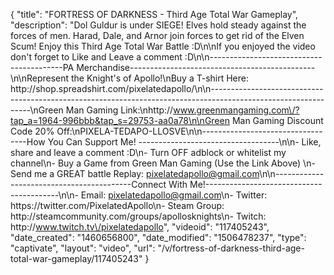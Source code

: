 {
    "title": "FORTRESS OF DARKNESS - Third Age Total War Gameplay",
    "description": "Dol Guldur is under SIEGE!  Elves hold steady against the forces of men.  Harad, Dale, and Arnor join forces to get rid of the Elven Scum!  Enjoy this Third Age Total War Battle :D\n\nIf you enjoyed the video don't forget to Like and Leave a comment :D\n\n-----------------------------------------PA Merchandise----------------------------------------------\n\nRepresent the Knight's of Apollo!\nBuy a T-shirt Here: http:\/\/shop.spreadshirt.com\/pixelatedapollo\/\n\n---------------------------------------------------------------------------------------------------------------\nGreen Man Gaming Link:\nhttp:\/\/www.greenmangaming.com\/?tap_a=1964-996bbb&tap_s=29753-aa0a78\n\nGreen Man Gaming Discount Code 20% Off:\nPIXELA-TEDAPO-LLOSVE\n\n----------------------------------How You Can Support Me! -----------------------------------\n\n- Like, share and leave a comment :D\n- Turn OFF adblock or whitelist my channel\n- Buy a Game from Green Man Gaming (Use the Link Above) \n- Send me a GREAT battle Replay: pixelatedapollo@gmail.com\n\n------------------------------------------Connect With Me!-----------------------------------------\n\n- Email: pixelatedapollo@gmail.com\n- Twitter: https:\/\/twitter.com\/PixelatedApollo\n- Steam Group:  http:\/\/steamcommunity.com\/groups\/apollosknights\n- Twitch: http:\/\/www.twitch.tv\/pixelatedapollo",
    "videoid": "117405243",
    "date_created": "1460656800",
    "date_modified": "1506478237",
    "type": "captivate",
    "layout": "video",
    "url": "\/v\/fortress-of-darkness-third-age-total-war-gameplay\/117405243"
}